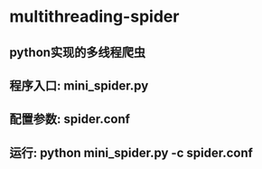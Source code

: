 # multithreading-spider
python实现的多线程爬虫
-------------------
## 程序入口: mini_spider.py
## 配置参数: spider.conf 
## 运行: python mini_spider.py -c spider.conf

